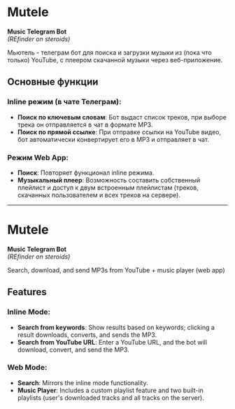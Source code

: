 # Mutele
**Music Telegram Bot**  
*(REfinder on steroids)*

Мьютель - телеграм бот для поиска и загрузки музыки из (пока что только) YouTube, с плеером скачанной музыки через веб-приложение.

## Основные функции

### Inline режим (в чате Телеграм):
- **Поиск по ключевым словам**: Бот выдаст список треков, при выборе трека он отправляется в чат в формате MP3.
- **Поиск по прямой ссылке**: При отправке ссылки на YouTube видео, бот автоматически конвертирует его в MP3 и отправляет в чат.

### Режим Web App:
- **Поиск**: Повторяет функционал inline режима.
- **Музыкальный плеер**: Возможность составить собственный плейлист и доступ к двум встроенным плейлистам (треков, скачанных пользователем и всех треков на сервере).

---

# Mutele
**Music Telegram Bot**  
*(REfinder on steroids)*

Search, download, and send MP3s from YouTube + music player (web app)

## Features

### Inline Mode:
- **Search from keywords**: Show results based on keywords; clicking a result downloads, converts, and sends the MP3.
- **Search from YouTube URL**: Enter a YouTube URL, and the bot will download, convert, and send the MP3.

### Web Mode:
- **Search**: Mirrors the inline mode functionality.
- **Music Player**: Includes a custom playlist feature and two built-in playlists (user's downloaded tracks and all tracks on the server).
